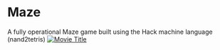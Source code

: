 # Maze
A fully operational Maze game built using the Hack machine language (nand2tetris)
[![Movie Title](https://img.youtube.com/vi/dQw4w9WgXcQ/0.jpg)](https://www.youtube.com/watch?v=_06vOEkgHVk)
